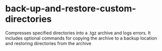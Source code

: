 # back-up-and-restore-custom-directories
Compresses specified directories into a .tgz archive and logs errors. It includes optional commands for copying the archive to a backup location and restoring directories from the archive
